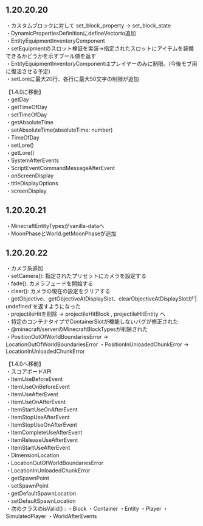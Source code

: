 ## 1.20.20.20
・カスタムブロックに対して set_block_property → set_block_state  
・DynamicPropertiesDefinitionにdefineVectorto追加  
・EntityEquipmentInventoryComponent  
  ・setEquipmentのスロット検証を実装→指定されたスロットにアイテムを装備できるかどうかを示すブール値を返す  
  ・EntityEquipmentInventoryComponentはプレイヤーのみに制限。(今後モブ用に復活させる予定)  
・setLoreに最大20行、各行に最大50文字の制限が追加  
   
【1.4.0に移動】    
・getDay  
・getTimeOfDay    
・setTimeOfDay      
・getAbsoluteTime    
・setAbsoluteTime(absoluteTime: number)    
・TimeOfDay    
・setLore()    
・getLore()     
・SystemAfterEvents    
・ScriptEventCommandMessageAfterEvent    
・onScreenDisplay    
・titleDisplayOptions    
・screenDisplay    
    
## 1.20.20.21
・MinecraftEntityTypesがvanilla-dataへ  
・MoonPhaseとWorld.getMoonPhaseが追加  
  
## 1.20.20.22
・カメラ系追加  
  ・setCamera(): 指定されたプリセットにカメラを設定する  
  ・fade(): カメラフェードを開始する  
  ・clear(): カメラの現在の設定をクリアする  
・getObjective、getObjectiveAtDisplaySlot、clearObjectiveAtDisplaySlotが'| undefined'を返すようになった  
・projectileHitを削除 → projectileHitBlock , projectileHitEntity へ  
・特定のコンテナタイプでContainerSlotが機能しないバグが修正された  
・@minecraft/serverのMinecraftBlockTypesが削除された  
・PositionOutOfWorldBoundariesError → LocationOutOfWorldBoundariesError
・PositionInUnloadedChunkError → LocationInUnloadedChunkError

【1.4.0へ移動】  
・スコアボードAPI  
・ItemUseBeforeEvent  
・ItemUseOnBeforeEvent   
・ItemUseAfterEvent  
・ItemUseOnAfterEvent  
・ItemStartUseOnAfterEvent  
・ItemStopUseAfterEvent  
・ItemStopUseOnAfterEvent  
・ItemCompleteUseAfterEvent  
・ItemReleaseUseAfterEvent  
・ItemStartUseAfterEvent  
・DimensionLocation  
・LocationOutOfWorldBoundariesError  
・LocationInUnloadedChunkError  
・getSpawnPoint  
・setSpawnPoint  
・getDefaultSpawnLocation  
・setDefaultSpawnLocation  
・次のクラスのisValid() :
  ・Block
  ・Container
  ・Entity
  ・Player
  ・SimulatedPlayer
・WorldAfterEvents  

